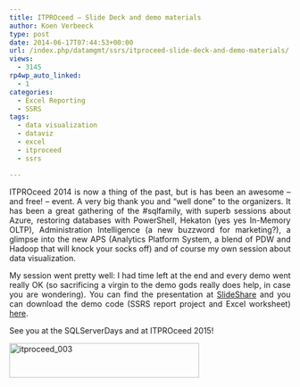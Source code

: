 ```yaml
---
title: ITPROceed – Slide Deck and demo materials
author: Koen Verbeeck
type: post
date: 2014-06-17T07:44:53+00:00
url: /index.php/datamgmt/ssrs/itproceed-slide-deck-and-demo-materials/
views:
  - 3145
rp4wp_auto_linked:
  - 1
categories:
  - Excel Reporting
  - SSRS
tags:
  - data visualization
  - dataviz
  - excel
  - itproceed
  - ssrs

---
```

<p style="text-align: justify">
  ITPROceed 2014 is now a thing of the past, but is has been an awesome &#8211; and free! &#8211; event. A very big thank you and &#8220;well done&#8221; to the organizers. It has been a great gathering of the #sqlfamily, with superb sessions about Azure, restoring databases with PowerShell, Hekaton (yes yes In-Memory OLTP), Administration Intelligence (a new buzzword for marketing?), a glimpse into the new APS (Analytics Platform System, a blend of PDW and Hadoop that will knock your socks off) and of course my own session about data visualization.
</p>

<p style="text-align: justify">
  My session went pretty well: I had time left at the end and every demo went really OK (so sacrificing a virgin to the demo gods really does help, in case you are wondering). You can find the presentation at <a href="http://www.slideshare.net/KoenVerbeeck/get-more-out-of-your-data-visualizations">SlideShare</a> and you can download the demo code (SSRS report project and Excel worksheet) <a href="http://blogs.ltd.local/wp-content/uploads/2014/06/ITPROceed_DataViz_Demos.rar">here</a>.
</p>

<p style="text-align: justify">
  See you at the SQLServerDays and at ITPROceed 2015!
</p>

[<img class="alignnone size-full wp-image-2612" src="http://blogs.ltd.local/wp-content/uploads/2014/05/itproceed_003.png" alt="itproceed_003" width="340" height="62" srcset="http://blogs.ltd.local/wp-content/uploads/2014/05/itproceed_003.png 340w, http://blogs.ltd.local/wp-content/uploads/2014/05/itproceed_003-300x54.png 300w" sizes="(max-width: 340px) 100vw, 340px" />][1]

 [1]: http://blogs.ltd.local/wp-content/uploads/2014/05/itproceed_003.png